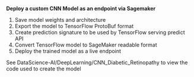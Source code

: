**Deploy a custom CNN Model as an endpoint via Sagemaker**

1. Save model weights and architecture
2. Export the model to TensorFlow ProtoBuf format
3. Create prediction signature to be used by TensorFlow serving predict API
4. Convert TensorFlow model to SageMaker readable format
5. Deploy the trained model as a live endpoint

See DataScience-AI/DeepLearning/CNN_Diabetic_Retinopathy to view the code used to create the model
